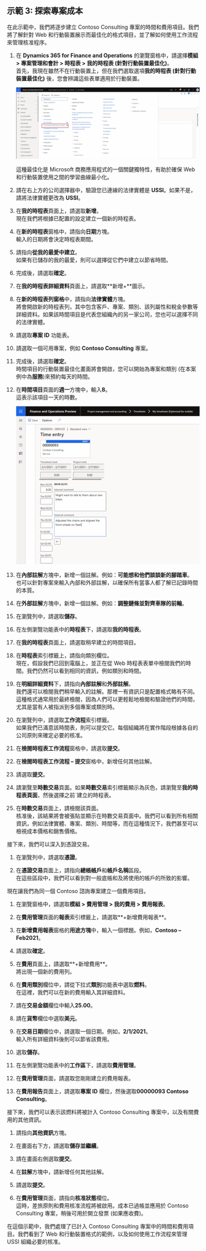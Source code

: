 ﻿---
demo:
    title: '示範 3： 探索專案成本'
    module: '模組 5： 學習 Microsoft Dynamics 365 Project Operations 的基礎知識'
---

## 示範 3: 探索專案成本

在此示範中，我們將逐步建立 Contoso Consulting 專案的時間和費用項目。我們將了解針對 Web 和行動裝置展示而最佳化的格式項目，並了解如何使用工作流程來管理核准程序。

1. 在 **Dynamics 365 for Finance and Operations** 的瀏覽窗格中，請選擇**模組 > 專案管理和會計 > 時程表 > 我的時程表 (針對行動裝置最佳化)**。  
    首先，我現在雖然不在行動裝置上，但在我們選取選項**我的時程表 (針對行動裝置最佳化)** 後，您會辨識這些表單適用於行動裝置。

    ![在專案管理和會計功能表上醒目提示了我的時程表 (針對行動裝置最佳化) 的螢幕擷取畫面。](./media/projops_costs_1_select_my_timesheets.png)  

    這種最佳化是 Microsoft 商務應用程式的一個關鍵獨特性，有助於確保 Web 和行動裝置使用之間的學習曲線最小化。

1. 請在右上方的公司選擇器中，驗證您已連線的法律實體是 **USSI**。如果不是，請將法律實體更改為 **USSI**。

1. 在**我的時程表**頁面上，請選取**新增**。  
    現在我們將根據已配置的設定建立一個新的時程表。

1. 在**新的時程表**窗格中，請指向**日期**方塊。  
    輸入的日期將會決定時程表期間。

1. 請指向**從我的最愛中建立**。  
    如果有已儲存的我的最愛，則可以選擇從它們中建立以節省時間。

1. 完成後，請選取**確定**。

1. 在**我的時程表詳細資料**頁面上，請選取**新增+**圖示。

1. 在**新的時程表列窗格**中，請指向**法律實體**方塊。  
    將會開啟新的時程表列，其中包含客戶、專案、類別、該列屬性和稅金參數等詳細資料。如果該時間項目是代表您組織內的另一家公司，您也可以選擇不同的法律實體。

1. 請選取**專案 ID** 功能表。

1. 請選取一個可用專案，例如 **Contoso Consulting** 專案。

1. 完成後，請選取**確定**。  
    時間項目的行動裝置最佳化畫面將會開啟，您可以開始為專案和類別 (在本案例中為**服務**)來預約每天的時間。

1. 在**時間項目**頁面的**週一**方塊中，輸入**8**。  
    這表示該項目一天的時數。

    ![時間項目頁面的螢幕擷取畫面。](./media/projops_costs_2_mon_box.png)

1. 在**內部註解**方塊中，新增一個註解。例如：**可能想和他們談談新的腳踏車**。  
    也可以針對專案來輸入內部和外部註解，以確保所有當事人都了解已記錄時間的本質。

1. 在**外部註解**方塊中，新增一個註解。例如：**調整鏈條並對齊車隊的前輪**。

1. 在瀏覽列中，請選取**儲存**。

1. 在左側瀏覽功能表中的**時程表**下，請選取**我的時程表**。

1. 在**我的時程表**頁面上，請選取稍早建立的時間項目。

1. 在**時程表**索引標籤上，請指向類別欄位。  
    現在，假設我們已回到電腦上，並正在從 Web 時程表表單中檢閱我們的時間。我們仍然可以看到相同的資訊，例如類別和時間。

1. 在**明細詳細資料**下，請指向**內部註解**和**外部註解**。  
    我們還可以檢閱我們稍早輸入的註解。那裡一有資訊只是配置格式略有不同。這種格式通常用於最終檢閱，因為人們可以更輕鬆地檢閱和驗證他們的時間，尤其是當有人被指派到多個專案或類別時。

1. 在瀏覽列中，請選取**工作流程**索引標籤。  
    如果我們已滿意該時間表，則可以提交它。每個組織將在實作階段根據各自的公司原則來確定必要的核准。

1. 在**檢閱時程表工作流程**窗格中，請選取**提交**。

1. 在**檢閱時程表工作流程 – 提交**窗格中，新增任何其他註解。

1. 請選取**提交**。

1. 請瀏覽至**時數交易**頁面。如果**時數交易**索引標籤顯示為灰色，請瀏覽至**我的時程表頁面**，然後選擇之前ˋ建立的時程表。

1. 在**時數交易**頁面上，請檢閱該頁面。  
    核准後，該結果將會被張貼並顯示在時數交易頁面中。我們可以看到所有相關資訊，例如法律實體、專案、類別、時間等，而在這種情況下，我們甚至可以檢視成本價格和銷售價格。  

接下來，我們可以深入到憑證交易。

1. 在瀏覽列中，請選取**憑證**。

1. 在**憑證交易**頁面上，請指向**總帳帳戶**和**帳戶名稱**區段。  
    在這些區段中，我們可以看到對一般底帳和及將使用的帳戶的所致的影響。  

現在讓我們為同一個 Contoso 諮詢專案建立一個費用項目。

1. 在瀏覽窗格中，請選取**模組 > 費用管理 > 我的費用 > 費用報表**。

1. 在**費用管理**頁面的**報表**索引標籤上，請選取**+新增費用報表**。

1. 在**新增費用報表**窗格的**用途方塊**中，輸入一個標題。例如，**Contoso – Feb2021**。

1. 請選取**確定**。

1. 在**費用**頁面上，請選取**+新增費用**。  
將出現一個新的費用列。

1. 在**費用類別**欄位中，請從下拉式**類別**功能表中選取**燃料**。  
在這裡，我們可以在新的費用輸入其詳細資料。

1. 請在**交易金額**欄位中輸入**25.00**。

1. 請在**貨幣**欄位中選取**美元**。

1. 在**交易日期**欄位中，請選取一個日期。例如，**2/1/2021**。  
    輸入所有詳細資料後則可以節省該費用。

1. 選取**儲存**。

1. 在左側瀏覽功能表中的**工作區**下，請選取**費用管理**。

1. 在**費用管理**頁面，請選取您剛剛建立的費用報表。

1. 在**費用報告**頁面上，請選取**專案 ID** 欄位，然後選取**00000093 Contoso Consulting**。  

接下來，我們可以表示該燃料將被計入 Contoso Consulting 專案中，以及有關費用的其他資訊。

1. 請指向**其他資訊**方塊。

1. 在畫面右下方，請選取**儲存並繼續**。

1. 請在畫面右側選取**提交**。

1. 在**註解**方塊中，請新增任何其他註解。

1. 請選取**提交**。

1. 在**費用管理**頁面，請指向**核准狀態**欄位。  
    這時，差旅原則和費用核准流程將被啟用。成本已過帳並應用於 Contoso Consulting 專案，稍後可用於開立發票 (如果應收費)。

在這個示範中，我們處理了已計入 Contoso Consulting 專案中的時間和費用項目。我們看到了 Web 和行動裝置格式的範例，以及如何使用工作流程來管理 USSI 組織必要的核准。
